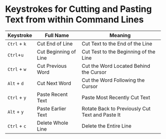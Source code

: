 # Keystrokes for Cutting and Pasting Text from within Command Lines

| Keystroke    | Full Name             | Meaning                                         |
| ------------ | --------------------- | ----------------------------------------------- |
| `Ctrl` + `k` | Cut End of Line       | Cut Text to the End of the Line                 |
| `Ctrl`+`u`   | Cut Beginning of Line | Cut Test to the Beginning of the Line           |
| `Ctrl` + `w` | Cut Previous Word     | Cut the Word Located Behind the Cursor          |
| `Alt` + `d`  | Cut Next Word         | Cut the Word Following the Cursor               |
| `Ctrl` + `y` | Paste Recent Text     | Paste Most Recently Cut Text                    |
| `Alt` + `y`  | Paste Earlier Text    | Rotate Back to Previously Cut Text and Paste It |
| `Ctrl` + `c` | Delete Whole Line     | Delete the Entire Line                          |
